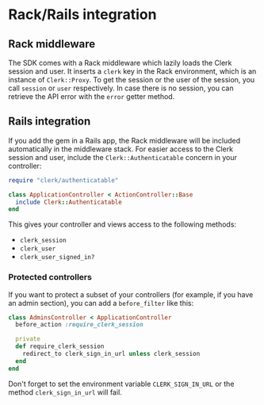 # Rack/Rails integration

## Rack middleware

The SDK comes with a Rack middleware which lazily loads the Clerk session and user. It inserts a `clerk` key in the Rack environment, which is an instance of `Clerk::Proxy`. To get the session or the user of the session, you call `session` or `user` respectively. In case there is no session, you can retrieve the API error with the `error` getter method.

## Rails integration

If you add the gem in a Rails app, the Rack middleware will be included automatically in the middleware stack. For easier access to the Clerk session and user, include the `Clerk::Authenticatable` concern in your controller:

```ruby
require "clerk/authenticatable"

class ApplicationController < ActionController::Base
  include Clerk::Authenticatable
end
```

This gives your controller and views access to the following methods:

* `clerk_session`
* `clerk_user`
* `clerk_user_signed_in?`

### Protected controllers

If you want to protect a subset of your controllers (for example, if you have an admin section), you can add a `before_filter` like this:

```ruby
class AdminsController < ApplicationController
  before_action :require_clerk_session

  private
  def require_clerk_session
    redirect_to clerk_sign_in_url unless clerk_session
  end
end
```

Don't forget to set the environment variable `CLERK_SIGN_IN_URL` or the method `clerk_sign_in_url` will fail.

